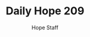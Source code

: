 ---
image: /assets/img/daily-hope-default-artwork.png
title: Daily Hope 209
number: 209
categories:
  - Daily Hope
author: Hope Staff
notes: Daily Hope 209
embed: >-
  EMBED_GOES_HERE
---